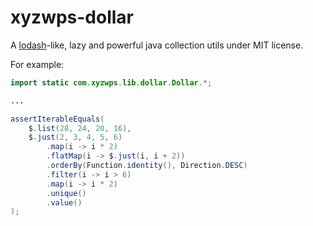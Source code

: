 xyzwps-dollar
======

A [lodash](https://lodash.com/)-like, lazy and powerful java collection utils under MIT license.

For example:

```java
import static com.xyzwps.lib.dollar.Dollar.*;

...

assertIterableEquals(
    $.list(28, 24, 20, 16),
    $.just(2, 3, 4, 5, 6)
        .map(i -> i * 2)
        .flatMap(i -> $.just(i, i + 2))
        .orderBy(Function.identity(), Direction.DESC)
        .filter(i -> i > 6)
        .map(i -> i * 2)
        .unique()
        .value()
);
```
